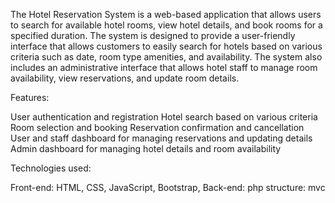 The Hotel Reservation System is a web-based application that allows users to search for available hotel rooms, view hotel details, and book rooms for a specified duration. The system is designed to provide a user-friendly interface that allows customers to easily search for hotels based on various criteria such as date, room type amenities, and availability. The system also includes an administrative interface that allows hotel staff to manage room availability, view reservations, and update room details.

Features:

User authentication and registration
Hotel search based on various criteria
Room selection and booking
Reservation confirmation and cancellation
User and staff dashboard for managing reservations and updating details
Admin dashboard for managing hotel details and room availability

Technologies used:

Front-end: HTML, CSS, JavaScript, Bootstrap,
Back-end: php 
structure: mvc
